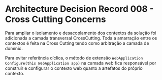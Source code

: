 # Architecture Decision Record 008 - Cross Cutting Concerns

Para ampliar o isolamento e desacoplamento dos contextos da solução foi adicionada a camada transversal CrossCutting.
Toda a amarração entre os contextos é feita na Cross Cutting tendo como arbitração a camada de domínio.

Para evitar referência cíclica, o método de extensão `WebApplication Configure(this WebApplication app)` na camada web
fica responsável por construir e configurar o contexto web quanto a artefatos do próprio contexto.
